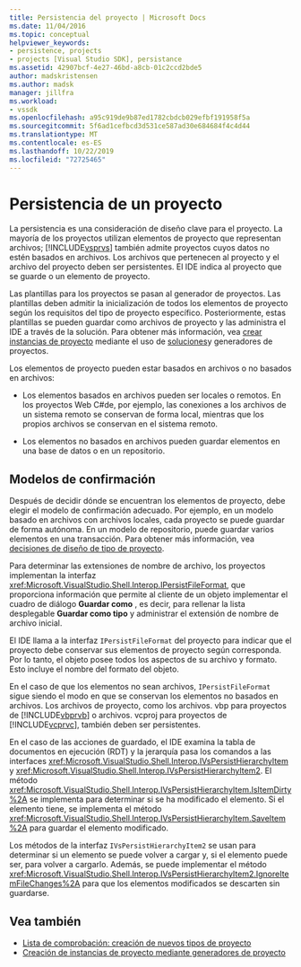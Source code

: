 ```yaml
---
title: Persistencia del proyecto | Microsoft Docs
ms.date: 11/04/2016
ms.topic: conceptual
helpviewer_keywords:
- persistence, projects
- projects [Visual Studio SDK], persistance
ms.assetid: 42907bcf-4e27-46bd-a8cb-01c2ccd2bde5
author: madskristensen
ms.author: madsk
manager: jillfra
ms.workload:
- vssdk
ms.openlocfilehash: a95c919de9b87ed1782cbdcb029efbf191958f5a
ms.sourcegitcommit: 5f6ad1cefbcd3d531ce587ad30e684684f4c4d44
ms.translationtype: MT
ms.contentlocale: es-ES
ms.lasthandoff: 10/22/2019
ms.locfileid: "72725465"
---
```

# <a name="project-persistence"></a>Persistencia de un proyecto
La persistencia es una consideración de diseño clave para el proyecto. La mayoría de los proyectos utilizan elementos de proyecto que representan archivos;  [!INCLUDE[vsprvs](../../code-quality/includes/vsprvs_md.md)] también admite proyectos cuyos datos no estén basados en archivos. Los archivos que pertenecen al proyecto y el archivo del proyecto deben ser persistentes. El IDE indica al proyecto que se guarde o un elemento de proyecto.

 Las plantillas para los proyectos se pasan al generador de proyectos. Las plantillas deben admitir la inicialización de todos los elementos de proyecto según los requisitos del tipo de proyecto específico. Posteriormente, estas plantillas se pueden guardar como archivos de proyecto y las administra el IDE a través de la solución. Para obtener más información, vea [crear instancias de proyecto](../../extensibility/internals/creating-project-instances-by-using-project-factories.md) mediante el uso de [soluciones](../../extensibility/internals/solutions-overview.md)y generadores de proyectos.

 Los elementos de proyecto pueden estar basados en archivos o no basados en archivos:

- Los elementos basados en archivos pueden ser locales o remotos. En los proyectos Web C#de, por ejemplo, las conexiones a los archivos de un sistema remoto se conservan de forma local, mientras que los propios archivos se conservan en el sistema remoto.

- Los elementos no basados en archivos pueden guardar elementos en una base de datos o en un repositorio.

## <a name="commit-models"></a>Modelos de confirmación
 Después de decidir dónde se encuentran los elementos de proyecto, debe elegir el modelo de confirmación adecuado. Por ejemplo, en un modelo basado en archivos con archivos locales, cada proyecto se puede guardar de forma autónoma. En un modelo de repositorio, puede guardar varios elementos en una transacción. Para obtener más información, vea [decisiones de diseño de tipo de proyecto](../../extensibility/internals/project-type-design-decisions.md).

 Para determinar las extensiones de nombre de archivo, los proyectos implementan la interfaz <xref:Microsoft.VisualStudio.Shell.Interop.IPersistFileFormat>, que proporciona información que permite al cliente de un objeto implementar el cuadro de diálogo **Guardar como** , es decir, para rellenar la lista desplegable **Guardar como tipo** y administrar el extensión de nombre de archivo inicial.

 El IDE llama a la interfaz `IPersistFileFormat` del proyecto para indicar que el proyecto debe conservar sus elementos de proyecto según corresponda. Por lo tanto, el objeto posee todos los aspectos de su archivo y formato. Esto incluye el nombre del formato del objeto.

 En el caso de que los elementos no sean archivos, `IPersistFileFormat` sigue siendo el modo en que se conservan los elementos no basados en archivos. Los archivos de proyecto, como los archivos. vbp para proyectos de [!INCLUDE[vbprvb](../../code-quality/includes/vbprvb_md.md)] o archivos. vcproj para proyectos de [!INCLUDE[vcprvc](../../code-quality/includes/vcprvc_md.md)], también deben ser persistentes.

 En el caso de las acciones de guardado, el IDE examina la tabla de documentos en ejecución (RDT) y la jerarquía pasa los comandos a las interfaces <xref:Microsoft.VisualStudio.Shell.Interop.IVsPersistHierarchyItem> y <xref:Microsoft.VisualStudio.Shell.Interop.IVsPersistHierarchyItem2>. El método <xref:Microsoft.VisualStudio.Shell.Interop.IVsPersistHierarchyItem.IsItemDirty%2A> se implementa para determinar si se ha modificado el elemento. Si el elemento tiene, se implementa el método <xref:Microsoft.VisualStudio.Shell.Interop.IVsPersistHierarchyItem.SaveItem%2A> para guardar el elemento modificado.

 Los métodos de la interfaz `IVsPersistHierarchyItem2` se usan para determinar si un elemento se puede volver a cargar y, si el elemento puede ser, para volver a cargarlo. Además, se puede implementar el método <xref:Microsoft.VisualStudio.Shell.Interop.IVsPersistHierarchyItem2.IgnoreItemFileChanges%2A> para que los elementos modificados se descarten sin guardarse.

## <a name="see-also"></a>Vea también
- [Lista de comprobación: creación de nuevos tipos de proyecto](../../extensibility/internals/checklist-creating-new-project-types.md)
- [Creación de instancias de proyecto mediante generadores de proyecto](../../extensibility/internals/creating-project-instances-by-using-project-factories.md)